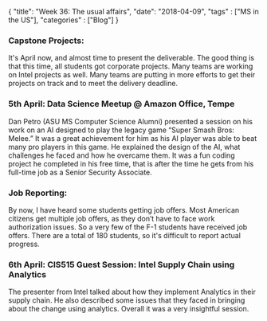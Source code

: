 {
    "title": "Week 36: The usual affairs",
    "date": "2018-04-09",
    "tags" : ["MS in the US"],
    "categories" : ["Blog"]
}

### Capstone Projects:

It's April now, and almost time to present the deliverable. The good thing is that this time, all students got corporate projects. Many teams are working on Intel projects as well. Many teams are putting in more efforts to get their projects on track and to meet the delivery deadline.

### 5th April: Data Science Meetup @ Amazon Office, Tempe

Dan Petro (ASU MS Computer Science Alumni) presented a session on his work on an AI designed to play the legacy game “Super Smash Bros: Melee.” It was a great achievement for him as his AI player was able to beat many pro players in this game. He explained the design of the AI, what challenges he faced and how he overcame them. It was a fun coding project he completed in his free time, that is after the time he gets from his full-time job as a Senior Security Associate.

### Job Reporting:

By now, I have heard some students getting job offers. Most American citizens get multiple job offers, as they don’t have to face work authorization issues. So a very few of the F-1 students have received job offers. There are a total of 180 students, so it's difficult to report actual progress.

### 6th April: CIS515 Guest Session: Intel Supply Chain using Analytics

The presenter from Intel talked about how they implement Analytics in their supply chain. He also described some issues that they faced in bringing about the change using analytics. Overall it was a very insightful session.
